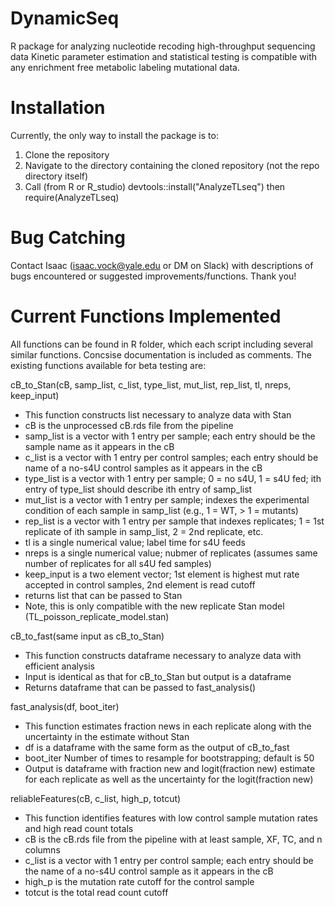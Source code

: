 # DynamicSeq
R package for analyzing nucleotide recoding high-throughput sequencing data
Kinetic parameter estimation and statistical testing is compatible with any enrichment free metabolic labeling mutational data.
# Installation
Currently, the only way to install the package is to:
  1. Clone the repository
  2. Navigate to the directory containing the cloned repository (not the repo directory itself)
  3. Call (from R or R_studio) devtools::install("AnalyzeTLseq") then require(AnalyzeTLseq)
# Bug Catching
Contact Isaac (isaac.vock@yale.edu or DM on Slack) with descriptions of bugs encountered or suggested improvements/functions. Thank you!
# Current Functions Implemented
All functions can be found in R folder, which each script including several similar functions. Concsise documentation is included as
comments. The existing functions available for beta testing are:

cB_to_Stan(cB, samp_list, c_list, type_list, mut_list, rep_list, tl, nreps, keep_input)
  * This function constructs list necessary to analyze data with Stan
  * cB is the unprocessed cB.rds file from the pipeline
  * samp_list is a vector with 1 entry per sample; each entry should be the sample name as it appears in the cB
  * c_list is a vector with 1 entry per control samples; each entry should be name of a no-s4U control samples as it appears in the cB
  * type_list is a vector with 1 entry per sample; 0 = no s4U, 1 = s4U fed; ith entry of type_list should describe ith entry of samp_list
  * mut_list is a vector with 1 entry per sample; indexes the experimental condition of each sample in samp_list (e.g., 1 = WT, > 1 = mutants)
  * rep_list is a vector with 1 entry per sample that indexes replicates; 1 = 1st replicate of ith sample in samp_list, 2 = 2nd replicate, etc.
  * tl is a single numerical value; label time for s4U feeds
  * nreps is a single numerical value; nubmer of replicates (assumes same number of replicates for all s4U fed samples)
  * keep_input is a two element vector; 1st element is highest mut rate accepted in control samples, 2nd element is read cutoff
  * returns list that can be passed to Stan
  * Note, this is only compatible with the new replicate Stan model (TL_poisson_replicate_model.stan)

cB_to_fast(same input as cB_to_Stan)
  * This function constructs dataframe necessary to analyze data with efficient analysis
  * Input is identical as that for cB_to_Stan but output is a dataframe
  * Returns dataframe that can be passed to fast_analysis()

fast_analysis(df, boot_iter)
  * This function estimates fraction news in each replicate along with the uncertainty in the estimate without Stan
  * df is a dataframe with the same form as the output of cB_to_fast
  * boot_iter Number of times to resample for bootstrapping; default is 50
  * Output is dataframe with fraction new and logit(fraction new) estimate for each replicate as well as the uncertainty for the logit(fraction new)
  
reliableFeatures(cB, c_list, high_p, totcut)
  * This function identifies features with low control sample mutation rates and high read count totals
  * cB is the cB.rds file from the pipeline with at least sample, XF, TC, and n columns
  * c_list is a vector with 1 entry per control sample; each entry should be the name of a no-s4U control sample as it appears in the cB
  * high_p is the mutation rate cutoff for the control sample
  * totcut is the total read count cutoff
